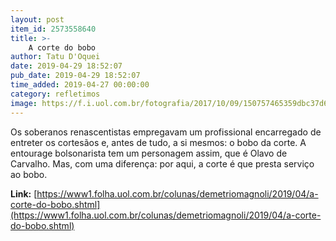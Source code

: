 ```yaml
---
layout: post
item_id: 2573558640
title: >-
    A corte do bobo
author: Tatu D'Oquei
date: 2019-04-29 18:52:07
pub_date: 2019-04-29 18:52:07
time_added: 2019-04-27 00:00:00
category: refletimos
image: https://f.i.uol.com.br/fotografia/2017/10/09/150757465359dbc37d688e4_1507574653_3x2_rt.jpg
---
```


Os soberanos renascentistas empregavam um profissional encarregado de entreter os cortesãos e, antes de tudo, a si mesmos: o bobo da corte. A entourage bolsonarista tem um personagem assim, que é Olavo de Carvalho. Mas, com uma diferença: por aqui, a corte é que presta serviço ao bobo.

**Link:** [https://www1.folha.uol.com.br/colunas/demetriomagnoli/2019/04/a-corte-do-bobo.shtml](https://www1.folha.uol.com.br/colunas/demetriomagnoli/2019/04/a-corte-do-bobo.shtml)

